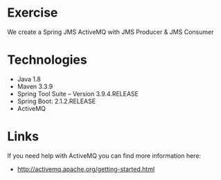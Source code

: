 # Exercise

We create a Spring JMS ActiveMQ with JMS Producer & JMS Consumer

# Technologies
- Java 1.8
- Maven 3.3.9
- Spring Tool Suite – Version 3.9.4.RELEASE
- Spring Boot: 2.1.2.RELEASE
- ActiveMQ

# Links

If you need help with ActiveMQ you can find more information here:
- http://activemq.apache.org/getting-started.html